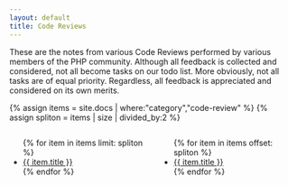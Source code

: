 ```yaml
---
layout: default
title: Code Reviews
---
```


These are the notes from various Code Reviews performed by various members of the PHP community. Although all feedback is collected and considered, not all become tasks on our todo list. More obviously, not all tasks are of equal priority. Regardless, all feedback is appreciated and considered on its own merits.

{% assign items = site.docs | where:"category","code-review" %}
{% assign spliton = items | size | divided_by:2 %}

<div style="float: right; width: 47%;">
    <ul>
        {% for item in items offset: spliton %}
        <li><a href="{{ item.url }}">{{ item.title }}</a></li>
        {% endfor %}
    </ul>
</div>

<div style="float: left; width: 47%;">
    <ul>
        {% for item in items limit: spliton %}
        <li><a href="{{ item.url }}">{{ item.title }}</a></li>
        {% endfor %}
    </ul>
</div>